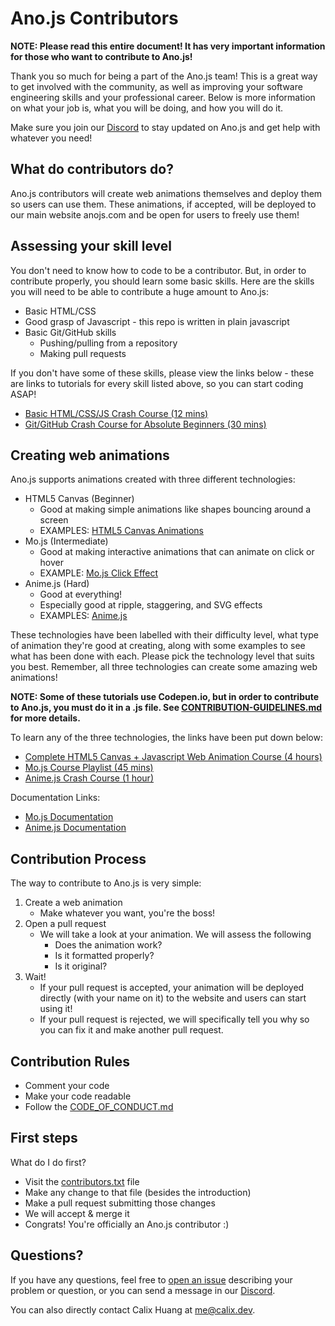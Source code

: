 # Ano.js Contributors

<b> NOTE: Please read this entire document! It has very important information for those who want to contribute to Ano.js! </b>

Thank you so much for being a part of the Ano.js team! This is a great way to get involved with the community, as well as improving your software engineering skills and your professional career. Below is more information on what your job is, what you will be doing, and how you will do it.

Make sure you join our [Discord](https://discord.gg/xkdRm7E) to stay updated on Ano.js and get help with whatever you need!


## What do contributors do?
Ano.js contributors will create web animations themselves and deploy them so users can use them. These animations, if accepted, will be deployed to our main website anojs.com and be open for users to freely use them!


## Assessing your skill level
You don't need to know how to code to be a contributor. But, in order to contribute properly, you should learn some basic skills. Here are the skills you will need to be able to contribute a huge amount to Ano.js:
- Basic HTML/CSS
- Good grasp of Javascript - this repo is written in plain javascript
- Basic Git/GitHub skills
  - Pushing/pulling from a repository
  - Making pull requests

If you don't have some of these skills, please view the links below - these are links to tutorials for every skill listed above, so you can start coding ASAP!
- [Basic HTML/CSS/JS Crash Course (12 mins)](https://www.youtube.com/watch?v=O9Uauq-Gd0c) <br/>
- [Git/GitHub Crash Course for Absolute Beginners (30 mins)](https://www.youtube.com/watch?v=SWYqp7iY_Tc) <br/>


## Creating web animations
Ano.js supports animations created with three different technologies:
- HTML5 Canvas (Beginner)
  - Good at making simple animations like shapes bouncing around a screen
  - EXAMPLES: [HTML5 Canvas Animations](https://cloudinary.com/blog/creating_html5_animations)
- Mo.js (Intermediate)
  - Good at making interactive animations that can animate on click or hover
  - EXAMPLE: [Mo.js Click Effect](https://codepen.io/sdras/pen/kkqNYK)
- Anime.js (Hard)
  - Good at everything!
  - Especially good at ripple, staggering, and SVG effects
  - EXAMPLES: [Anime.js](https://codepen.io/collection/XLebem/)

These technologies have been labelled with their difficulty level, what type of animation they're good at creating, along with some examples to see what has been done with each. Please pick the technology level that suits you best. Remember, all three technologies can create some amazing web animations!

<b> NOTE: Some of these tutorials use Codepen.io, but in order to contribute to Ano.js, you must do it in a .js file. See [CONTRIBUTION-GUIDELINES.md](CONTRIBUTION-GUIDELINES.md) for more details. </b>

To learn any of the three technologies, the links have been put down below:
- [Complete HTML5 Canvas + Javascript Web Animation Course (4 hours)](https://www.youtube.com/playlist?list=PLpPnRKq7eNW3We9VdCfx9fprhqXHwTPXL)
- [Mo.js Course Playlist (45 mins)](https://www.youtube.com/playlist?list=PLnVvHXDr672IPMHAbXU72xk3p9-NeCqQ_)
- [Anime.js Crash Course (1 hour)](https://www.youtube.com/playlist?list=PLnVvHXDr672JR_vWE2MsnGfl10KSmue5V)

Documentation Links:
- [Mo.js Documentation](https://mojs.github.io/tutorials/)
- [Anime.js Documentation](https://animejs.com/documentation/)

## Contribution Process
The way to contribute to Ano.js is very simple:
1. Create a web animation
    - Make whatever you want, you're the boss!
2. Open a pull request
    - We will take a look at your animation. We will assess the following
      - Does the animation work?
      - Is it formatted properly?
      - Is it original?
4. Wait!
    - If your pull request is accepted, your animation will be deployed directly (with your name on it) to the website and users can start using it!
    - If your pull request is rejected, we will specifically tell you why so you can fix it and make another pull request.


## Contribution Rules
- Comment your code
- Make your code readable
- Follow the [CODE_OF_CONDUCT.md](CODE_OF_CONDUCT.md)

## First steps
What do I do first?
* Visit the [contributors.txt](contributors.txt) file
* Make any change to that file (besides the introduction)
* Make a pull request submitting those changes
* We will accept & merge it
* Congrats! You're officially an Ano.js contributor :)

## Questions?
If you have any questions, feel free to [open an issue](https://github.com/ano-js/anojs/issues) describing your problem or question, or you can send a message in our [Discord](https://discord.gg/xkdRm7E).

You can also directly contact Calix Huang at me@calix.dev.
